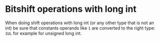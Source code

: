 # Bitshift operations with long int

When doing shift operations with long int (or any other type that is not an int) be sure that constants operands like `1` are converted to the right type: `1UL` for example for unsigned long int.